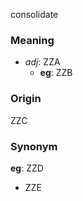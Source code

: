 consolidate
### Meaning
+ _adj_: ZZA
	+ __eg__: ZZB

### Origin

ZZC

### Synonym

__eg__: ZZD

+ ZZE



